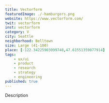 ```yaml
---
title: Vectorform
featuredImage: ./-hamburgers.png
website: https://www.vectorform.com/
twit: vectorform
inst: vectorform
category: V
city: Seattle
neighborhood: Belltown
size: Large (41-100)
place: [-122.34225903099748,47.61551359077914]
tags:
    - ux/ui
    - product
    - research
    - strategy
    - engineering
published: true
---
```


Description
